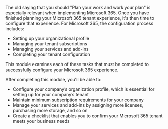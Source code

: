 The old saying that you should "Plan your work and work your plan" is especially relevant when implementing Microsoft 365. Once you have finished planning your Microsoft 365 tenant experience, it's then time to configure that experience. For Microsoft 365, the configuration process includes:

 *  Setting up your organizational profile
 *  Managing your tenant subscriptions
 *  Managing your services and add-ins
 *  Completing your tenant configuration

This module examines each of these tasks that must be completed to successfully configure your Microsoft 365 experience.

After completing this module, you'll be able to:

 *  Configure your company’s organization profile, which is essential for setting up for your company’s tenant
 *  Maintain minimum subscription requirements for your company
 *  Manage your services and add-ins by assigning more licenses, purchasing more storage, and so on
 *  Create a checklist that enables you to confirm your Microsoft 365 tenant meets your business needs
